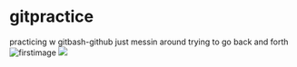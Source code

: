 # gitpractice
practicing w gitbash-github
just messin around
trying to go back and forth
![firstimage](/test_UoM.jpg)
![](thebeatles2.jpg)

